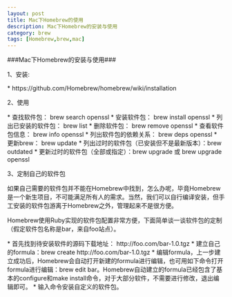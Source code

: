 ```yaml
---
layout: post
title: Mac下Homebrew的使用
description: Mac下Homebrew的安装与使用
category: brew
tags: [Homebrew,brew,mac]
---
```

###Mac下Homebrew的安装与使用###
<p>1、安装:</p>
* https://github.com/Homebrew/homebrew/wiki/installation

<p>2、使用</p>
* 查找软件包： brew search openssl
* 安装软件包： brew install openssl
* 列出已安装的软件包： brew list
* 删除软件包： brew remove openssl
* 查看软件包信息： brew info openssl
* 列出软件包的依赖关系： brew deps openssl
* 更新brew： brew update
* 列出过时的软件包（已安装但不是最新版本）：brew outdated
* 更新过时的软件包（全部或指定）：brew upgrade 或 brew upgrade openssl

<p>3、定制自己的软件包</p>
<p>如果自己需要的软件包并不能在Homebrew中找到，怎么办呢，毕竟Homebrew是一个新生项目，不可能满足所有人的需求。当然，我们可以自行编译安装，但手工安装的软件包游离于Homebrew之外，管理起来不是很方便。</p>
<p>Homebrew使用Ruby实现的软件包配置非常方便，下面简单谈一谈软件包的定制（假定软件包名称是bar，来自foo站点）。</p>
* 首先找到待安装软件的源码下载地址： http://foo.com/bar-1.0.tgz
* 建立自己的formula：brew create http://foo.com/bar-1.0.tgz
* 编辑formula，上一步建立成功后，Homebrew会自动打开新建的formula进行编辑，也可用如下命令打开formula进行编辑：brew edit bar。Homebrew自动建立的formula已经包含了基本的configure和make install命令，对于大部分软件，不需要进行修改，退出编辑即可。
* 输入命令安装自定义的软件包。
